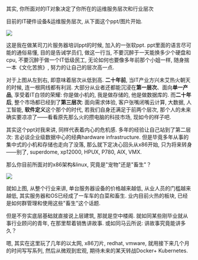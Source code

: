 
<!-- @import "[TOC]" {cmd="toc" depthFrom=1 depthTo=6 orderedList=false} -->

<!-- code_chunk_output -->



<!-- /code_chunk_output -->

其实, 你所面对的IT对象决定了你所在的运维服务层次和行业层次

目前的IT硬件设备&运维服务层次, 从下面这个ppt/图片开始. 

![](./images/2019-04-22-08-57-43.png)

这是我在做某司刀片服务器培训ppt的时候, 加入的一张软ppt. ppt里面的语言尽可能的通俗易懂, 目的是告诫学员们, 做这一行当, 不要沉醉于一天能换多少个硬盘和cpu, 不要沉醉于做一个IT低级民工, 无论如何也要像多年前那个小姐一样, 随身揣一本《文化苦旅》, 努力的让自己的层次高一点. 

对于上图从左到右, 即意味着层次从低到高. **二十年前**, 当IT产业方兴未艾热火朝天的时候, 连一根网线都有利润. 大部分从业者还都能沉浸在**第一层次**、面向**单一产品**, 享受着IT白领的荣耀: 你是做小机的, 我是做存储的, 他是做数据库的. 而**二十年后**, 整个市场都已经到了**第三层次**: 面向需求体验, 客户张嘴闭嘴云计算, 大数据, 人工智能, **软件定义**这个那个的时代, 若我们自身还满足于前两个层次, 那个人的未来确实要凉凉了——看看原先那么火的攒电脑的科技市场, 现如今的样子吧. 

其实这个ppt对我来讲, 同样代表着内心的危机感. 多年的经验让自己站到了第二层次: 言必谈企业级数据中心的经典hardware infrastructure. 但是毕竟多年从事的集中式的小机和存储也走向了没落, 那么就下定决心回头从x86开始, 只为将来转身——别了, superdome, xp12000, HPUX, P780, AIX, VMX. 

那么你目前所面对的x86架构&linux, 究竟是"宠物"还是"畜生"？

![](./images/2019-04-21-22-47-03.png)

就如上图, 从整个行业来讲, 单台服务器设备的价格越来越低, 从业人员的门槛越来越低, 其实服务器和OS已经成了一车车的白菜和畜生. 业内目前火热的板块, 已经是如何群管理和使用这些"畜生"这个话题. 

但是不夯实底层基础就直接说上层建筑, 那就是空中楼阁. 就如同某些刚毕业就从事行业顾问的青年, 在那里帮着销售讲故事. 或如同马云所说: 讲故事究竟能讲多久？

嗯, 其实在这里玩了几年的以太网, x86刀片, redhat, vmware, 就用接下来几个月的时间写写系列, 然后从微观到宏观, 期待未来的某天转战Docker+ Kubernetes. 

